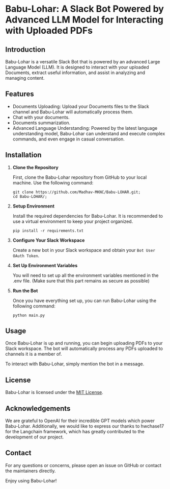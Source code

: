 # Babu-Lohar: A Slack Bot Powered by Advanced LLM Model for Interacting with Uploaded PDFs

## Introduction
Babu-Lohar is a versatile Slack Bot that is powered by an advanced Large Language Model (LLM). It is designed to interact with your uploaded Documents, extract useful information, and assist in analyzing and managing content.

## Features
- Documents Uploading: Upload your Documents files to the Slack channel and Babu-Lohar will automatically process them.
- Chat with your documents.
- Documents summarization.
- Advanced Language Understanding: Powered by the latest language understanding model, Babu-Lohar can understand and execute complex commands, and even engage in casual conversation.

## Installation

1. **Clone the Repository**

   First, clone the Babu-Lohar repository from GitHub to your local machine. Use the following command:

   ```
   git clone https://github.com/Madhav-MKNC/Babu-LOHAR.git;
   cd Babu-LOHAR/;
   ```

2. **Setup Environment**

   Install the required dependencies for Babu-Lohar. It is recommended to use a virtual environment to keep your project organized.

   ```
   pip install -r requirements.txt
   ```

3. **Configure Your Slack Workspace**

   Create a new bot in your Slack workspace and obtain your `Bot User OAuth Token`.

4. **Set Up Environment Variables**

   You will need to set up all the environment variables mentioned in the .env file. (Make sure that this part remains as secure as possible)

5. **Run the Bot**

   Once you have everything set up, you can run Babu-Lohar using the following command:

   ```
   python main.py
   ```

## Usage
Once Babu-Lohar is up and running, you can begin uploading PDFs to your Slack workspace. The bot will automatically process any PDFs uploaded to channels it is a member of.

To interact with Babu-Lohar, simply mention the bot in a message.

## License
Babu-Lohar is licensed under the [MIT License](LICENSE.md). 

## Acknowledgements
We are grateful to OpenAI for their incredible GPT models which power Babu-Lohar. Additionally, we would like to express our thanks to hwchase17 for the Langchain framework, which has greatly contributed to the development of our project.

## Contact
For any questions or concerns, please open an issue on GitHub or contact the maintainers directly.

Enjoy using Babu-Lohar!

